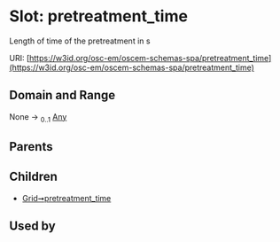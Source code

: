
# Slot: pretreatment_time

Length of time of the pretreatment in s

URI: [https://w3id.org/osc-em/oscem-schemas-spa/pretreatment_time](https://w3id.org/osc-em/oscem-schemas-spa/pretreatment_time)


## Domain and Range

None &#8594;  <sub>0..1</sub> [Any](Any.md)

## Parents


## Children

 *  [Grid➞pretreatment_time](Grid_pretreatment_time.md)

## Used by

